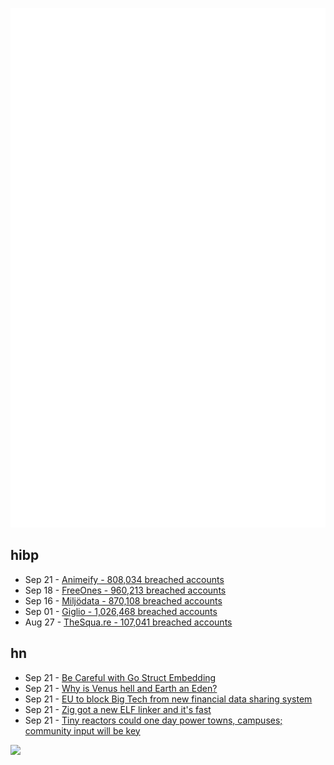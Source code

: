 ![Metrics](https://raw.githubusercontent.com/phixion/phixion/master/metrics.svg)

## hibp

<!--
for https://github.com/phixion/phixion/blob/main/.github/workflows/feeds.yml
-->
<!--START_SECTION:haveibeenpwnd-->
- Sep 21 - [Animeify - 808,034 breached accounts](https://haveibeenpwned.com/Breach/Animeify)
- Sep 18 - [FreeOnes - 960,213 breached accounts](https://haveibeenpwned.com/Breach/FreeOnes)
- Sep 16 - [Miljödata - 870,108 breached accounts](https://haveibeenpwned.com/Breach/Miljodata)
- Sep 01 - [Giglio - 1,026,468 breached accounts](https://haveibeenpwned.com/Breach/Giglio)
- Aug 27 - [TheSqua.re - 107,041 breached accounts](https://haveibeenpwned.com/Breach/TheSquare)
<!--END_SECTION:haveibeenpwnd-->

## hn

<!--
for https://github.com/phixion/phixion/blob/main/.github/workflows/feeds.yml
-->
<!--START_SECTION:hn-->
- Sep 21 - [Be Careful with Go Struct Embedding](https://mattjhall.co.uk/posts/be-careful-with-go-struct-embedding.html)
- Sep 21 - [Why is Venus hell and Earth an Eden?](https://www.quantamagazine.org/why-is-venus-hell-and-earth-an-eden-20250915/)
- Sep 21 - [EU to block Big Tech from new financial data sharing system](https://www.ft.com/content/6596876f-c831-482c-878c-78c1499ef543)
- Sep 21 - [Zig got a new ELF linker and it's fast](https://github.com/ziglang/zig/pull/25299)
- Sep 21 - [Tiny reactors could one day power towns, campuses; community input will be key](https://theconversation.com/nuclear-in-your-backyard-tiny-reactors-could-one-day-power-towns-and-campuses-but-community-input-will-be-key-261225)
<!--END_SECTION:hn-->

<!--
for https://yhype.me
-->
![](https://hit.yhype.me/github/profile?user_id=13013670)
